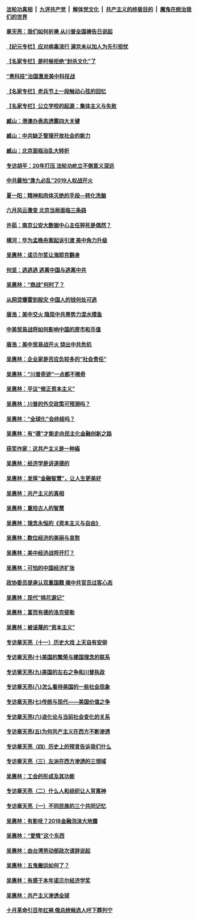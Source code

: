 ####  [法轮功真相](../../../../basic/blob/master/README.md?t=06290602) &nbsp;|&nbsp; [九评共产党](../../../../9ping.md/blob/master/README.md?t=06290602) &nbsp;|&nbsp; [解体党文化](../../../../jtdwh.md/blob/master/README.md?t=06290602)  &nbsp;|&nbsp; [共产主义的终极目的](../../../../gczydzjmd.md/blob/master/README.md?t=06290602) &nbsp;|&nbsp; [魔鬼在统治我们的世界](../../../../mgztzwmdsj.md/blob/master/README.md?t=06290602) 

#### [章天亮：我们如何祈祷 从川普全国祷告日说起](../pages/nsc423/n11944627.md?t=06290602) 

#### [【纪元专栏】应对病毒流行 渥京未以加人为先引担忧](../pages/nsc423/n11875714.md?t=06290602) 

#### [【名家专栏】是时候拒绝“封杀文化”了](../pages/nsc423/n11814093.md?t=06290602) 

#### [“黑科技”治国激发美中科技战](../pages/nsc423/n11638056.md?t=06290602) 

#### [【名家专栏】老兵节上一段触动心弦的回忆](../pages/nsc423/n11646016.md?t=06290602) 

#### [【名家专栏】公立学校的起源：集体主义与失败](../pages/nsc423/n11601833.md?t=06290602) 

#### [臧山：港澳办表态透露四大关键](../pages/nsc423/n11421628.md?t=06290602) 

#### [臧山：中共缺乏管理开放社会的能力](../pages/nsc423/n11407457.md?t=06290602) 

#### [臧山：北京面临治乱大转折](../pages/nsc423/n11406895.md?t=06290602) 

#### [专访胡平：20年打压 法轮功屹立不倒意义深远](../pages/nsc423/n11398800.md?t=06290602) 

#### [中共最怕“逢九必乱”2019人权战开火](../pages/nsc423/n11385248.md?t=06290602) 

#### [夏一阳：精神和肉体灭绝的手段—转化洗脑](../pages/nsc423/n11368250.md?t=06290602) 

#### [六月风云激变 北京当局面临三条路](../pages/nsc423/n11313668.md?t=06290602) 

#### [许茹：南京公安大数据中心主任猝死是偶然？](../pages/nsc423/n11064744.md?t=06290602) 

#### [横河：华为孟晚舟案起诉引渡 美中角力升级](../pages/nsc423/n11027230.md?t=06290602) 

#### [吴惠林：诺贝尔奖让海耶克翻身](../pages/nsc423/n10890049.md?t=06290602) 

#### [何坚：逃逃逃 逃离中国与逃离中共](../pages/nsc423/n10592891.md?t=06290602) 

#### [吴惠林：“商战”何时了？](../pages/nsc423/n10573558.md?t=06290602) 

#### [从网贷爆雷到股灾 中国人的钱何处可逃](../pages/nsc423/n10572800.md?t=06290602) 

#### [唐浩：美中交火 隐现中共黑势力混水摸鱼](../pages/nsc423/n10544040.md?t=06290602) 

#### [中美贸易战将如何影响中国的房市和币值](../pages/nsc423/n10543697.md?t=06290602) 

#### [唐浩：美中贸易战开火 烧出中共危机](../pages/nsc423/n10540126.md?t=06290602) 

#### [吴惠林：企业家是否应负较多的“社会责任”](../pages/nsc423/n10535022.md?t=06290602) 

#### [吴惠林：“川普奇迹”一点都不稀奇](../pages/nsc423/n10512808.md?t=06290602) 

#### [吴惠林：平议“修正资本主义”](../pages/nsc423/n10495724.md?t=06290602) 

#### [吴惠林：川普的外交政策可预测吗？](../pages/nsc423/n10462387.md?t=06290602) 

#### [吴惠林：“全球化”会终结吗？](../pages/nsc423/n10452838.md?t=06290602) 

#### [吴惠林：有“德”才能走向民主化金融创新之路](../pages/nsc423/n10432292.md?t=06290602) 

#### [获奖作家：这共产主义是一种癌](../pages/nsc423/n10431541.md?t=06290602) 

#### [吴惠林：经济学是讲道德的](../pages/nsc423/n10398014.md?t=06290602) 

#### [吴惠林：发挥“金融智慧”，让人生更美好](../pages/nsc423/n10375019.md?t=06290602) 

#### [吴惠林：共产主义的真相](../pages/nsc423/n10351394.md?t=06290602) 

#### [吴惠林：重拾古人的智慧](../pages/nsc423/n10337691.md?t=06290602) 

#### [吴惠林：理念永恒的《资本主义与自由》](../pages/nsc423/n10316274.md?t=06290602) 

#### [吴惠林：数位经济的美丽与哀愁](../pages/nsc423/n10292946.md?t=06290602) 

#### [吴惠林：美中经济战将开打？](../pages/nsc423/n10258825.md?t=06290602) 

#### [吴惠林：可怕的中国经济扩张](../pages/nsc423/n10219147.md?t=06290602) 

#### [政协委员提承认双重国籍 揭中共官员过客心态](../pages/nsc423/n10208809.md?t=06290602) 

#### [吴惠林：现代“桃花源记”](../pages/nsc423/n10185234.md?t=06290602) 

#### [吴惠林：富而有德的洛克斐勒](../pages/nsc423/n10142264.md?t=06290602) 

#### [吴惠林：被诬蔑的“资本主义”](../pages/nsc423/n10124816.md?t=06290602) 

#### [专访章天亮（十一）历史大戏 上天自有安排](../pages/nsc423/n10094905.md?t=06290602) 

#### [专访章天亮(十)美国的繁荣与建国理念的联系](../pages/nsc423/n10094899.md?t=06290602) 

#### [专访章天亮(九)美国的左右之争和川普执政](../pages/nsc423/n10094889.md?t=06290602) 

#### [专访章天亮(八)怎么看待美国的一些社会现象](../pages/nsc423/n10094857.md?t=06290602) 

#### [专访章天亮(七)传统与现代——美国价值之争](../pages/nsc423/n10093140.md?t=06290602) 

#### [专访章天亮(六)进化论与当前社会变化的关系](../pages/nsc423/n10092036.md?t=06290602) 

#### [专访章天亮(五)为何共产主义在西方不断渗透](../pages/nsc423/n10083620.md?t=06290602) 

#### [专访章天亮（四）历史上的预言告诉我们什么](../pages/nsc423/n10083606.md?t=06290602) 

#### [专访章天亮（三）左派在西方渗透的三领域](../pages/nsc423/n10081115.md?t=06290602) 

#### [吴惠林：工会的形成及其功能](../pages/nsc423/n10080633.md?t=06290602) 

#### [专访章天亮（二）什么人和组织让人背离神](../pages/nsc423/n10076637.md?t=06290602) 

#### [专访章天亮（一）不同民族的三个共同记忆](../pages/nsc423/n10074188.md?t=06290602) 

#### [吴惠林：有影呒？2018金融泡沫大地震](../pages/nsc423/n10040534.md?t=06290602) 

#### [吴惠林：“爱情”这个东西](../pages/nsc423/n10019423.md?t=06290602) 

#### [吴惠林：由台湾劳动部政次请辞说起](../pages/nsc423/n9979679.md?t=06290602) 

#### [吴惠林：五鬼搬运如何了？](../pages/nsc423/n9925338.md?t=06290602) 

#### [吴惠林：有感于本年诺贝尔经济学奖](../pages/nsc423/n9871883.md?t=06290602) 

#### [吴惠林：共产主义渗透全球](../pages/nsc423/n9812748.md?t=06290602) 

#### [十月革命引百年红祸 俄总统候选人吁下葬列宁](../pages/nsc423/n9810182.md?t=06290602) 

